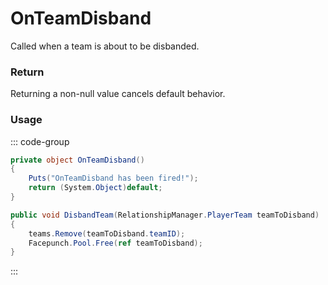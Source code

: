 <Badge type="danger" text="Carbon Compatible"/><Badge type="warning" text="Oxide Compatible"/>
# OnTeamDisband
Called when a team is about to be disbanded.
### Return
Returning a non-null value cancels default behavior.

### Usage
::: code-group
```csharp [Example]
private object OnTeamDisband()
{
	Puts("OnTeamDisband has been fired!");
	return (System.Object)default;
}
```
```csharp [Source — Assembly-CSharp @ RelationshipManager]
public void DisbandTeam(RelationshipManager.PlayerTeam teamToDisband)
{
	teams.Remove(teamToDisband.teamID);
	Facepunch.Pool.Free(ref teamToDisband);
}

```
:::
